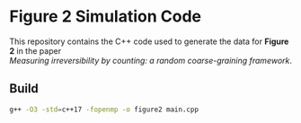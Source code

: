 # Figure 2 Simulation Code

This repository contains the C++ code used to generate the data for **Figure 2** in the paper  
*Measuring irreversibility by counting: a random coarse-graining framework*.

## Build
```bash
g++ -O3 -std=c++17 -fopenmp -o figure2 main.cpp
